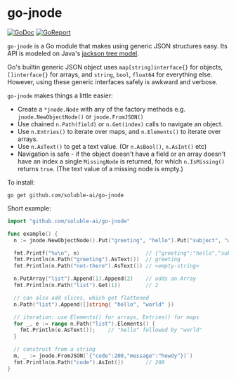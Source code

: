 # go-jnode

[![GoDoc](https://godoc.org/github.com/soluble-ai/go-jnode?status.svg)](https://pkg.go.dev/github.com/soluble-ai/go-jnode?tab=doc)
[![GoReport](https://goreportcard.com/badge/github.com/soluble-ai/go-jnode)](https://goreportcard.com/report/github.com/soluble-ai/go-jnode)

`go-jnode` is a Go module that makes using generic JSON structures easy.
Its API is modeled on Java's [jackson tree model](https://github.com/FasterXML/jackson-databind).

Go's builtin generic JSON object uses `map[string]interface{}` for objects,
`[]interface{}` for arrays, and `string`, `bool`, `float64` for everything else.  However, using these generic interfaces safely is awkward and verbose.

`go-jnode` makes things a little easier:

* Create a `*jnode.Node` with any of the factory methods e.g. `jnode.NewObjectNode()` or `jnode.FromJSON()`
* Use chained `n.Path(field)` or `n.Get(index)` calls to navigate an object.
* Use `n.Entries()` to iterate over maps, and `n.Elements()` to iterate over arrays.
* Use `n.AsText()` to get a text value. (Or `n.AsBool()`, `n.AsInt()` etc)
* Navigation is safe - if the object doesn't have a field or an array doesn't have an index a single `MissingNode` is returned, for which `n.IsMissing()` returns `true`.  (The text value of a missing node is empty.)

To install:

    go get github.com/soluble-ai/go-jnode

Short example:

```go
import "github.com/soluble-ai/go-jnode"

func example() {
  n := jnode.NewObjectNode().Put("greeting", "hello").Put("subject", "world")

  fmt.Printf("%v\n", n)                     // {"greeting":"hello","subject":"world"}
  fmt.Println(n.Path("greeting").AsText())  // greeting
  fmt.Println(n.Path("not-there").AsText()) // <empty-string>

  n.PutArray("list").Append(1).Append(2)    // adds an Array
  fmt.Println(n.Path("list").Get(1))        // 2

  // can also add slices, which get flattened
  n.Path("list").Append([]string{ "hello", "world" })

  // iteration: use Elements() for arrays, Entries() for maps
  for _, e := range n.Path("list").Elements() {
    fmt.Println(e.AsText());    // "hello" followed by "world"
  }

  // construct from a string
  m, _ := jnode.FromJSON(`{"code":200,"message":"howdy"})`)
  fmt.Println(m.Path("code").AsInt())       // 200
}
```
